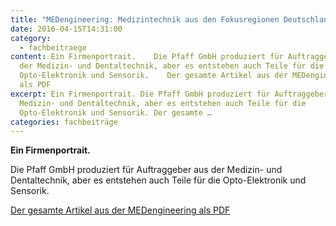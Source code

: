 ```yaml
---
title: "MEDengineering: Medizintechnik aus den Fokusregionen Deutschland"
date: 2016-04-15T14:31:00
category:
  - fachbeitraege
content: Ein Firmenportrait.    Die Pfaff GmbH produziert für Auftraggeber aus
  der Medizin- und Dentaltechnik, aber es entstehen auch Teile für die
  Opto-Elektronik und Sensorik.    Der gesamte Artikel aus der MEDengineering
  als PDF
excerpt: Ein Firmenportrait. Die Pfaff GmbH produziert für Auftraggeber aus der
  Medizin- und Dentaltechnik, aber es entstehen auch Teile für die
  Opto-Elektronik und Sensorik. Der gesamte …
categories: fachbeiträge
---
```


<p><strong>Ein Firmenportrait.</strong></p>



Die Pfaff GmbH produziert für Auftraggeber aus der Medizin- und Dentaltechnik, aber es entstehen auch Teile für die Opto-Elektronik und Sensorik.</p>



<p><a href="/downloads/medeng_4-16_14-15.pdf" target="_blank" rel="noreferrer noopener" aria-label=" (öffnet in neuem Tab)">Der gesamte Artikel aus der MEDengineering als PDF</a></p>

